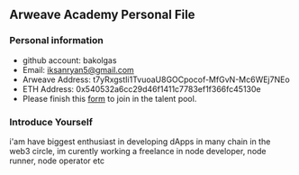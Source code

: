 ## Arweave Academy Personal File

### Personal information

- github account: bakolgas
- Email: iksanryan5@gmail.com
- Arweave Address: t7yRxgstIi1TvuoaU8GOCpocof-MfGvN-Mc6WEj7NEo 
- ETH Address: 0x540532a6cc29d46f1411c7783ef1f366fc45130e
- Please finish this [form](https://docs.google.com/forms/d/e/1FAIpQLSfWA5fIIcBgmRppm3jNz5vmf9Mai_QMVil-2pO4r7YKn_Zhtw/viewform?usp=sf_link) to join in the talent pool.

### Introduce Yourself
 i'am have biggest enthusiast in developing dApps in many chain in the web3 circle, im curently working a freelance in node developer, node runner, node operator etc
